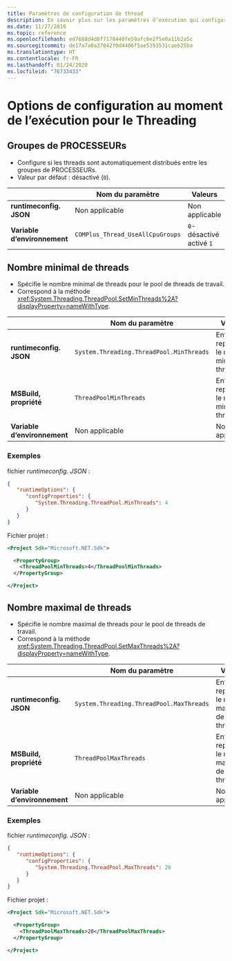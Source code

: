 ```yaml
---
title: Paramètres de configuration de thread
description: En savoir plus sur les paramètres d’exécution qui configurent les threads pour les applications .NET Core.
ms.date: 11/27/2019
ms.topic: reference
ms.openlocfilehash: ed7688d4d8f7178440fe59afc6e2f5e0a11b2a5c
ms.sourcegitcommit: de17a7a0a37042f0d4406f5ae5393531caeb25ba
ms.translationtype: HT
ms.contentlocale: fr-FR
ms.lasthandoff: 01/24/2020
ms.locfileid: "76733433"
---
```

# <a name="run-time-configuration-options-for-threading"></a>Options de configuration au moment de l’exécution pour le Threading

## <a name="cpu-groups"></a>Groupes de PROCESSEURs

- Configure si les threads sont automatiquement distribués entre les groupes de PROCESSEURs.
- Valeur par défaut : désactivé (`0`).

| | Nom du paramètre | Valeurs |
| - | - | - |
| **runtimeconfig. JSON** | Non applicable | Non applicable |
| **Variable d’environnement** | `COMPlus_Thread_UseAllCpuGroups` | `0`-désactivé<br/>activé `1` |

## <a name="minimum-threads"></a>Nombre minimal de threads

- Spécifie le nombre minimal de threads pour le pool de threads de travail.
- Correspond à la méthode <xref:System.Threading.ThreadPool.SetMinThreads%2A?displayProperty=nameWithType>.

| | Nom du paramètre | Valeurs |
| - | - | - |
| **runtimeconfig. JSON** | `System.Threading.ThreadPool.MinThreads` | Entier qui représente le nombre minimal de threads. |
| **MSBuild, propriété** | `ThreadPoolMinThreads` | Entier qui représente le nombre minimal de threads. |
| **Variable d’environnement** | Non applicable | Non applicable |

### <a name="examples"></a>Exemples

fichier *runtimeconfig. JSON* :

```json
{
   "runtimeOptions": {
      "configProperties": {
         "System.Threading.ThreadPool.MinThreads": 4
      }
   }
}
```

Fichier projet :

```xml
<Project Sdk="Microsoft.NET.Sdk">

  <PropertyGroup>
    <ThreadPoolMinThreads>4</ThreadPoolMinThreads>
  </PropertyGroup>

</Project>
```

## <a name="maximum-threads"></a>Nombre maximal de threads

- Spécifie le nombre maximal de threads pour le pool de threads de travail.
- Correspond à la méthode <xref:System.Threading.ThreadPool.SetMaxThreads%2A?displayProperty=nameWithType>.

| | Nom du paramètre | Valeurs |
| - | - | - |
| **runtimeconfig. JSON** | `System.Threading.ThreadPool.MaxThreads` | Entier qui représente le nombre maximal de threads. |
| **MSBuild, propriété** | `ThreadPoolMaxThreads` | Entier qui représente le nombre maximal de threads. |
| **Variable d’environnement** | Non applicable | Non applicable |

### <a name="examples"></a>Exemples

fichier *runtimeconfig. JSON* :

```json
{
   "runtimeOptions": {
      "configProperties": {
         "System.Threading.ThreadPool.MaxThreads": 20
      }
   }
}
```

Fichier projet :

```xml
<Project Sdk="Microsoft.NET.Sdk">

  <PropertyGroup>
    <ThreadPoolMaxThreads>20</ThreadPoolMaxThreads>
  </PropertyGroup>

</Project>
```
